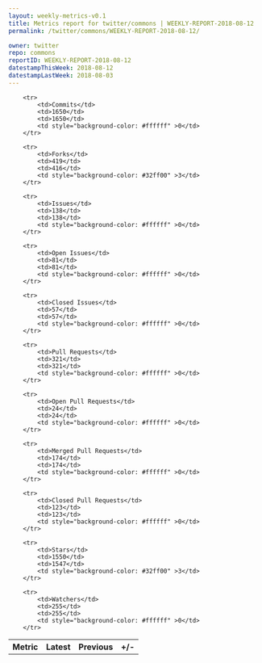 ```yaml
---
layout: weekly-metrics-v0.1
title: Metrics report for twitter/commons | WEEKLY-REPORT-2018-08-12
permalink: /twitter/commons/WEEKLY-REPORT-2018-08-12/

owner: twitter
repo: commons
reportID: WEEKLY-REPORT-2018-08-12
datestampThisWeek: 2018-08-12
datestampLastWeek: 2018-08-03
---
```




<table style="width: 100%;">
    <tr>
        <th>Metric</th>
        <th>Latest</th>
        <th>Previous</th>
        <th>+/-</th>
    </tr>

        <tr>
            <td>Commits</td>
            <td>1650</td>
            <td>1650</td>
            <td style="background-color: #ffffff" >0</td>
        </tr>
        
        <tr>
            <td>Forks</td>
            <td>419</td>
            <td>416</td>
            <td style="background-color: #32ff00" >3</td>
        </tr>
        
        <tr>
            <td>Issues</td>
            <td>138</td>
            <td>138</td>
            <td style="background-color: #ffffff" >0</td>
        </tr>
        
        <tr>
            <td>Open Issues</td>
            <td>81</td>
            <td>81</td>
            <td style="background-color: #ffffff" >0</td>
        </tr>
        
        <tr>
            <td>Closed Issues</td>
            <td>57</td>
            <td>57</td>
            <td style="background-color: #ffffff" >0</td>
        </tr>
        
        <tr>
            <td>Pull Requests</td>
            <td>321</td>
            <td>321</td>
            <td style="background-color: #ffffff" >0</td>
        </tr>
        
        <tr>
            <td>Open Pull Requests</td>
            <td>24</td>
            <td>24</td>
            <td style="background-color: #ffffff" >0</td>
        </tr>
        
        <tr>
            <td>Merged Pull Requests</td>
            <td>174</td>
            <td>174</td>
            <td style="background-color: #ffffff" >0</td>
        </tr>
        
        <tr>
            <td>Closed Pull Requests</td>
            <td>123</td>
            <td>123</td>
            <td style="background-color: #ffffff" >0</td>
        </tr>
        
        <tr>
            <td>Stars</td>
            <td>1550</td>
            <td>1547</td>
            <td style="background-color: #32ff00" >3</td>
        </tr>
        
        <tr>
            <td>Watchers</td>
            <td>255</td>
            <td>255</td>
            <td style="background-color: #ffffff" >0</td>
        </tr>
        
</table>

